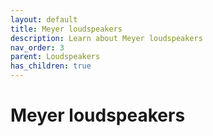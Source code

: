 ```yaml
---
layout: default
title: Meyer loudspeakers
description: Learn about Meyer loudspeakers
nav_order: 3
parent: Loudspeakers
has_children: true
---
```


# Meyer loudspeakers